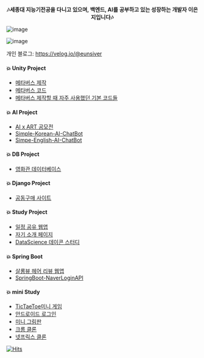  __<center>🎶세종대 지능기전공을 다니고 있으며, 백엔드, AI를 공부하고 있는 성장하는 개발자 이은지입니다🎶</center>__
 
![image](https://user-images.githubusercontent.com/76419984/203124522-da400682-0592-4686-9036-cb69f9f0d2f0.png)

![image](https://user-images.githubusercontent.com/76419984/203124051-d42d98b6-489b-47de-9913-b72e02f1c985.png)

개인 블로그: https://velog.io/@eunsiver

#### 💥 __Unity Project__
-  [메타버스 제작](https://github.com/eunsiver/unity_UDAUM)
-  [메타버스 코드](https://github.com/eunsiver/U_Unity)
-  [메타버스 제작할 때 자주 사용했던 기본 코드들](https://github.com/eunsiver/Unity)

#### 💥 __AI Project__
- [AI x ART 공모전](https://github.com/eunsiver/aichatWithFlask)
- [Simple-Korean-AI-ChatBot](https://github.com/eunsiver/Chatbot_data)
- [Simpe-English-AI-ChatBot](https://github.com/eunsiver/English_ai_chatbot)


#### 💥 __DB Project__
- [영화관 데이터베이스](https://github.com/eunsiver/MovieDB_Database_Modeling)

#### 💥 __Django Project__
- [공동구매 사이트](https://github.com/eunsiver/GroupBuyingSite)

#### 💥 __Study Project__
- [일정 공유 웹앱](https://github.com/eunsiver/WhenWeMeet-)
- [자기 소개 페이지](https://github.com/eunsiver/myHomepage)
- [DataScience 데이콘 스터디](https://github.com/eunsiver/DataScience)

#### 💥 __Spring Boot__
- [살롱뷰 헤어 리뷰 웹앱](https://github.com/eunsiver/salonviewEunji)
- [SpringBoot-NaverLoginAPI](https://github.com/eunsiver/springNaverLogin)

#### 💥 __mini Study__
- [TicTaeToe미니 게임](https://github.com/eunsiver/TicTaeToe_MiniGame/tree/main)
- [안드로이드 로그인](https://github.com/eunsiver/udaum)
- [미니 그림판](https://github.com/eunsiver/PaintJS)
- [크롬 클론](https://github.com/eunsiver/ToDoList)
- [넷프릭스 클론](https://github.com/eunsiver/Neflix)

[![Hits](https://hits.seeyoufarm.com/api/count/incr/badge.svg?url=https%3A%2F%2Fgithub.com%2Feunsiver&count_bg=%2379C83D&title_bg=%23555555&icon=&icon_color=%23E7E7E7&title=hits&edge_flat=false)](https://hits.seeyoufarm.com)

<!--
**eunsiver/eunsiver** is a ✨ _special_ ✨ repository because its `README.md` (this file) appears on your GitHub profile.



- 🔭 I’m student of Sejong University
- 🌱 I’m currently learning "Spring-Boot for Backend"
